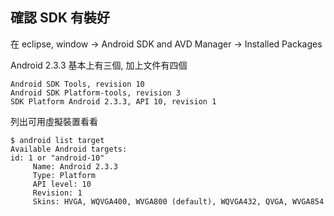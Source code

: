 ## 確認 SDK 有裝好 ##
在 eclipse, window -> Android SDK and AVD Manager -> Installed Packages

Android 2.3.3 基本上有三個, 加上文件有四個
```
Android SDK Tools, revision 10
Android SDK Platform-tools, revision 3
SDK Platform Android 2.3.3, API 10, revision 1
```

列出可用虛擬裝置看看
```
$ android list target
Available Android targets:
id: 1 or "android-10"
     Name: Android 2.3.3
     Type: Platform
     API level: 10
     Revision: 1
     Skins: HVGA, WQVGA400, WVGA800 (default), WQVGA432, QVGA, WVGA854

```